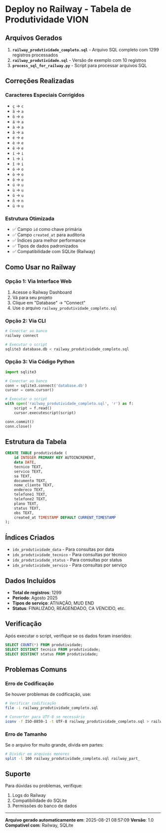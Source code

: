 # Deploy no Railway - Tabela de Produtividade VION

## Arquivos Gerados

1. **`railway_produtividade_completo.sql`** - Arquivo SQL completo com 1299 registros processados
2. **`railway_produtividade.sql`** - Versão de exemplo com 10 registros
3. **`process_sql_for_railway.py`** - Script para processar arquivos SQL

## Correções Realizadas

### Caracteres Especiais Corrigidos
- `ç` → `c`
- `ã` → `a`
- `õ` → `o`
- `á` → `a`
- `à` → `a`
- `â` → `a`
- `é` → `e`
- `è` → `e`
- `ê` → `e`
- `í` → `i`
- `ì` → `i`
- `î` → `i`
- `ó` → `o`
- `ò` → `o`
- `ô` → `o`
- `ú` → `u`
- `ù` → `u`
- `û` → `u`
- `ñ` → `n`
- `ü` → `u`

### Estrutura Otimizada
- ✅ Campo `id` como chave primária
- ✅ Campo `created_at` para auditoria
- ✅ Índices para melhor performance
- ✅ Tipos de dados padronizados
- ✅ Compatibilidade com SQLite (Railway)

## Como Usar no Railway

### Opção 1: Via Interface Web
1. Acesse o Railway Dashboard
2. Vá para seu projeto
3. Clique em "Database" → "Connect"
4. Use o arquivo `railway_produtividade_completo.sql`

### Opção 2: Via CLI
```bash
# Conectar ao banco
railway connect

# Executar o script
sqlite3 database.db < railway_produtividade_completo.sql
```

### Opção 3: Via Código Python
```python
import sqlite3

# Conectar ao banco
conn = sqlite3.connect('database.db')
cursor = conn.cursor()

# Executar o script
with open('railway_produtividade_completo.sql', 'r') as f:
    script = f.read()
    cursor.executescript(script)

conn.commit()
conn.close()
```

## Estrutura da Tabela

```sql
CREATE TABLE produtividade (
    id INTEGER PRIMARY KEY AUTOINCREMENT,
    data DATE,
    tecnico TEXT,
    servico TEXT,
    sa TEXT,
    documento TEXT,
    nome_cliente TEXT,
    endereco TEXT,
    telefone1 TEXT,
    telefone2 TEXT,
    plano TEXT,
    status TEXT,
    obs TEXT,
    created_at TIMESTAMP DEFAULT CURRENT_TIMESTAMP
);
```

## Índices Criados
- `idx_produtividade_data` - Para consultas por data
- `idx_produtividade_tecnico` - Para consultas por técnico
- `idx_produtividade_status` - Para consultas por status
- `idx_produtividade_servico` - Para consultas por serviço

## Dados Incluídos
- **Total de registros**: 1299
- **Período**: Agosto 2025
- **Tipos de serviço**: ATIVAÇÃO, MUD END
- **Status**: FINALIZADO, REAGENDADO, CA VENCIDO, etc.

## Verificação
Após executar o script, verifique se os dados foram inseridos:

```sql
SELECT COUNT(*) FROM produtividade;
SELECT DISTINCT tecnico FROM produtividade;
SELECT DISTINCT status FROM produtividade;
```

## Problemas Comuns

### Erro de Codificação
Se houver problemas de codificação, use:
```bash
# Verificar codificação
file -i railway_produtividade_completo.sql

# Converter para UTF-8 se necessário
iconv -f ISO-8859-1 -t UTF-8 railway_produtividade_completo.sql > railway_utf8.sql
```

### Erro de Tamanho
Se o arquivo for muito grande, divida em partes:
```bash
# Dividir em arquivos menores
split -l 100 railway_produtividade_completo.sql railway_part_
```

## Suporte
Para dúvidas ou problemas, verifique:
1. Logs do Railway
2. Compatibilidade do SQLite
3. Permissões do banco de dados

---
**Arquivo gerado automaticamente em**: 2025-08-21 08:57:09
**Versão**: 1.0
**Compatível com**: Railway, SQLite

